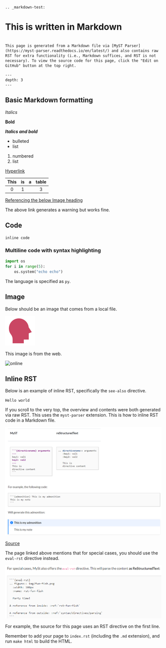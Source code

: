 ```{eval-rst}
.. _markdown-test:
```

# This is written in Markdown

```{topic} Overview

This page is generated from a Markdown file via [MyST Parser](https://myst-parser.readthedocs.io/en/latest/) and also contains raw RST for extra functionality (i.e., Markdown suffices, and RST is not necessary). To view the source code for this page, click the "Edit on GitHub" button at the top right.
```

```{contents}
---
depth: 3
---
```

## Basic Markdown formatting

*Italics*

**Bold**

***Italics and bold***

* bulleted
* list

1. numbered
2. list

[Hyperlink](https://www.google.com)

|This|is|a|table|
|:--:|:-:|:-:|:-:|
|0|1||3|

[Referencing the below Image heading](#image)

The above link generates a warning but works fine.

## Code

`inline code`

### Multiline code with syntax highlighting

```py
import os
for i in range(5):
    os.system("echo echo")
```

The language is specified as `py`.

## Image

Below should be an image that comes from a local file.

![local](_static/nr_logo.jpg)

This image is from the web.

![online](https://neuroruler.readthedocs.io/en/latest/_static/nr_logo.jpg)

## Inline RST

Below is an example of inline RST, specifically the `see-also` directive.

```{seealso}
Hello world
```

If you scroll to the very top, the overview and contents were both generated via raw RST. This uses the `myst-parser` extension. This is how to inline RST code in a Markdown file.

![](_static/sphinx_markdown_rst.png)

[Source](https://myst-parser.readthedocs.io/en/v0.13.3/using/syntax.html#directives-a-block-level-extension-point)

The page linked above mentions that for special cases, you should use the `eval-rst` directive instead.

![eval-rst](_static/eval_rst.png)

For example, the source for this page uses an RST directive on the first line.

Remember to add your page to `index.rst` (including the `.md` extension), and run `make html` to build the HTML.

